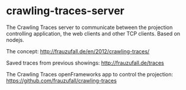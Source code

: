 crawling-traces-server
======================

The Crawling Traces server to communicate between the projection controlling application, the web clients and other TCP clients. Based on nodejs.

The concept: http://frauzufall.de/en/2012/crawling-traces/

Saved traces from previous showings: http://frauzufall.de/traces

The Crawling Traces openFrameworks app to control the projection: https://github.com/frauzufall/crawling-traces



